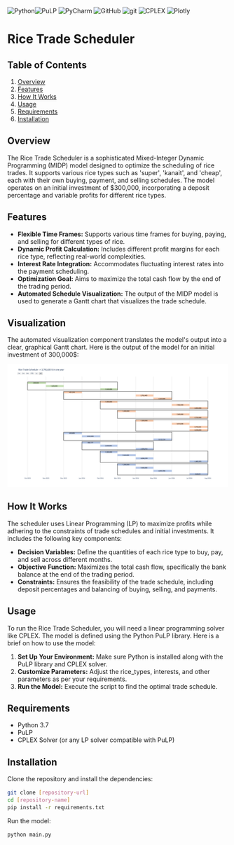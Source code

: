 <img alt="Python" src="https://img.shields.io/badge/Python%20-%2314354C.svg?style=flat&logo=python&logoColor=white" />![PuLP](https://img.shields.io/badge/PuLP-75AADB?style=flat)
<img alt="PyCharm" src="https://img.shields.io/badge/PyCharm-000000?logo=PyCharm&logoColor=white&style=flat" />
![GitHub](https://img.shields.io/badge/-GitHub-181717?style=flat&logo=github)
<img alt="git" src="https://img.shields.io/badge/-Git-F05032?style=flat&logo=git&logoColor=white" />
![CPLEX](https://img.shields.io/badge/CPLEX-FF6C37?style=flat&logo=IBM&logoColor=white)
![Plotly](https://img.shields.io/badge/Plotly-3F4F75?style=flat&logo=Plotly&logoColor=white)




# Rice Trade Scheduler

## Table of Contents
1. [Overview](#overview)
2. [Features](#features)
3. [How It Works](#how-it-works)
4. [Usage](#usage)
5. [Requirements](#requirements)
6. [Installation](#installation)

## Overview

The Rice Trade Scheduler is a sophisticated Mixed-Integer Dynamic Programming (MIDP) model designed to optimize the scheduling of rice trades. It supports various rice types such as 'super', 'kanait', and 'cheap', each with their own buying, payment, and selling schedules. The model operates on an initial investment of $300,000, incorporating a deposit percentage and variable profits for different rice types.

## Features

- **Flexible Time Frames:** Supports various time frames for buying, paying, and selling for different types of rice.
- **Dynamic Profit Calculation:** Includes different profit margins for each rice type, reflecting real-world complexities.
- **Interest Rate Integration:** Accommodates fluctuating interest rates into the payment scheduling.
- **Optimization Goal:** Aims to maximize the total cash flow by the end of the trading period.
- **Automated Schedule Visualization:** The output of the MIDP model is used to generate a Gantt chart that visualizes the trade schedule.

## Visualization
The automated visualization component translates the model's output into a clear, graphical Gantt chart. Here is the output of the model for an initial investment of 300,000$:

![](riceScheduler.png)


## How It Works

The scheduler uses Linear Programming (LP) to maximize profits while adhering to the constraints of trade schedules and initial investments. It includes the following key components:

- **Decision Variables:** Define the quantities of each rice type to buy, pay, and sell across different months.
- **Objective Function:** Maximizes the total cash flow, specifically the bank balance at the end of the trading period.
- **Constraints:** Ensures the feasibility of the trade schedule, including deposit percentages and balancing of buying, selling, and payments.

## Usage

To run the Rice Trade Scheduler, you will need a linear programming solver like CPLEX. The model is defined using the Python PuLP library. Here is a brief on how to use the model:

1. **Set Up Your Environment:** Make sure Python is installed along with the PuLP library and CPLEX solver.
2. **Customize Parameters:** Adjust the rice_types, interests, and other parameters as per your requirements.
3. **Run the Model:** Execute the script to find the optimal trade schedule.

## Requirements

- Python 3.7
- PuLP
- CPLEX Solver (or any LP solver compatible with PuLP)

## Installation

Clone the repository and install the dependencies:

```bash
git clone [repository-url]
cd [repository-name]
pip install -r requirements.txt
```

Run the model:

```bash
python main.py
```